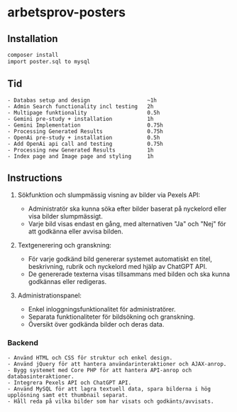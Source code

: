 # arbetsprov-posters

## Installation

```sh
composer install
import poster.sql to mysql
```

## Tid
    - Databas setup and design                  ~1h
    - Admin Search functionality incl testing   2h
    - Multipage funktionality                   0.5h
    - Gemini pre-study + installation           1h
    - Gemini Implementation                     0.75h
    - Processing Generated Results              0.75h
    - OpenAi pre-study + installation           0.5h
    - Add OpenAi api call and testing           0.75h
    - Processing new Generated Results          1h
    - Index page and Image page and styling     1h


## Instructions

1. Sökfunktion och slumpmässig visning av bilder via Pexels API:

    - Administratör ska kunna söka efter bilder baserat på nyckelord eller visa bilder slumpmässigt.
    - Varje bild visas endast en gång, med alternativen "Ja" och "Nej" för att godkänna eller avvisa bilden.


2. Textgenerering och granskning:

    - För varje godkänd bild genererar systemet automatiskt en titel, beskrivning, rubrik och nyckelord med hjälp av ChatGPT API.
    - De genererade texterna visas tillsammans med bilden och ska kunna godkännas eller redigeras.


3. Administrationspanel:

    - Enkel inloggningsfunktionalitet för administratörer.
    - Separata funktionaliteter för bildsökning och granskning.
    - Översikt över godkända bilder och deras data.


### Backend

    - Använd HTML och CSS för struktur och enkel design.
    - Använd jQuery för att hantera användarinteraktioner och AJAX-anrop.
    - Bygg systemet med Core PHP för att hantera API-anrop och databasinteraktioner.
    - Integrera Pexels API och ChatGPT API.
    - Använd MySQL för att lagra textuell data, spara bilderna i hög upplösning samt ett thumbnail separat.
    - Håll reda på vilka bilder som har visats och godkänts/avvisats.
